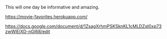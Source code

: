 This will one day be informative and amazing.

https://movie-favorites.herokuapp.com/

https://docs.google.com/document/d/1ZsagXrhmPSKSknKL1cMLDZql0xp73zwWlElXD-nGI68/edit